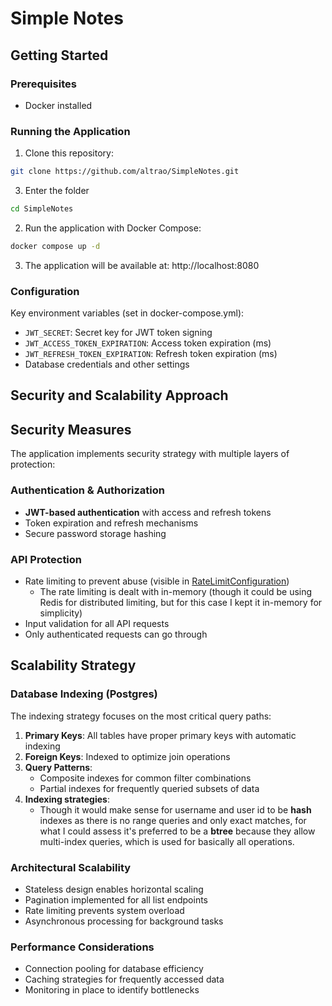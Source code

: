 # Simple Notes

## Getting Started

### Prerequisites
- Docker installed

### Running the Application
1. Clone this repository: 
```bash
git clone https://github.com/altrao/SimpleNotes.git
```
3. Enter the folder 
```bash
cd SimpleNotes
```
2. Run the application with Docker Compose:
```bash
docker compose up -d
```
3. The application will be available at: http://localhost:8080

### Configuration
Key environment variables (set in docker-compose.yml):
- `JWT_SECRET`: Secret key for JWT token signing
- `JWT_ACCESS_TOKEN_EXPIRATION`: Access token expiration (ms)
- `JWT_REFRESH_TOKEN_EXPIRATION`: Refresh token expiration (ms)
- Database credentials and other settings

## Security and Scalability Approach

## Security Measures

The application implements security strategy with multiple layers of protection:

### Authentication & Authorization
- **JWT-based authentication** with access and refresh tokens
- Token expiration and refresh mechanisms
- Secure password storage hashing

### API Protection
- Rate limiting to prevent abuse (visible in [RateLimitConfiguration](src/main/kotlin/com/simplenotes/configuration/RateLimitConfiguration.kt))
  - The rate limiting is dealt with in-memory (though it could be using Redis for distributed limiting, but for this case I kept it in-memory for simplicity)
- Input validation for all API requests
- Only authenticated requests can go through

## Scalability Strategy

### Database Indexing (Postgres)
The indexing strategy focuses on the most critical query paths:

1. **Primary Keys**: All tables have proper primary keys with automatic indexing
2. **Foreign Keys**: Indexed to optimize join operations
3. **Query Patterns**:
   - Composite indexes for common filter combinations
   - Partial indexes for frequently queried subsets of data
4. **Indexing strategies**:
   - Though it would make sense for username and user id to be **hash** indexes as there is no range queries and only exact matches,
for what I could assess it's preferred to be a **btree** because they allow multi-index queries, which is used for basically all operations.

### Architectural Scalability
- Stateless design enables horizontal scaling
- Pagination implemented for all list endpoints
- Rate limiting prevents system overload
- Asynchronous processing for background tasks

### Performance Considerations
- Connection pooling for database efficiency
- Caching strategies for frequently accessed data
- Monitoring in place to identify bottlenecks
